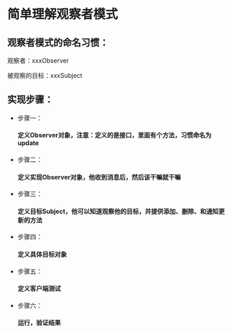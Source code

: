 # 简单理解观察者模式 
## 观察者模式的命名习惯：   
  观察者：xxxObserver
  
  被观察的目标：xxxSubject
## 实现步骤：
* 步骤一：
    #### 定义Observer对象，注意：定义的是接口，里面有个方法，习惯命名为update
* 步骤二：
    #### 定义实现Observer对象，他收到消息后，然后该干嘛就干嘛
* 步骤三：
    #### 定义目标Subject，他可以知道观察他的目标，并提供添加、删除、和通知更新的方法
* 步骤四：
    #### 定义具体目标对象
* 步骤五：
    #### 定义客户端测试
* 步骤六：
    #### 运行，验证结果
